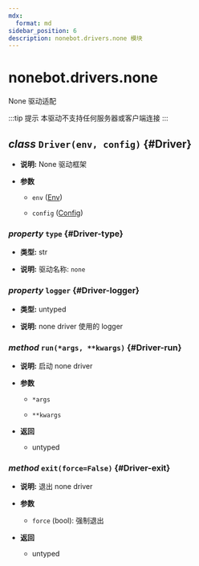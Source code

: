 ```yaml
---
mdx:
  format: md
sidebar_position: 6
description: nonebot.drivers.none 模块
---
```


# nonebot.drivers.none

None 驱动适配

:::tip 提示
本驱动不支持任何服务器或客户端连接
:::

## _class_ `Driver(env, config)` {#Driver}

- **说明:** None 驱动框架

- **参数**
  - `env` ([Env](../config.md#Env))

  - `config` ([Config](../config.md#Config))

### _property_ `type` {#Driver-type}

- **类型:** str

- **说明:** 驱动名称: `none`

### _property_ `logger` {#Driver-logger}

- **类型:** untyped

- **说明:** none driver 使用的 logger

### _method_ `run(*args, **kwargs)` {#Driver-run}

- **说明:** 启动 none driver

- **参数**
  - `*args`

  - `**kwargs`

- **返回**
  - untyped

### _method_ `exit(force=False)` {#Driver-exit}

- **说明:** 退出 none driver

- **参数**
  - `force` (bool): 强制退出

- **返回**
  - untyped
